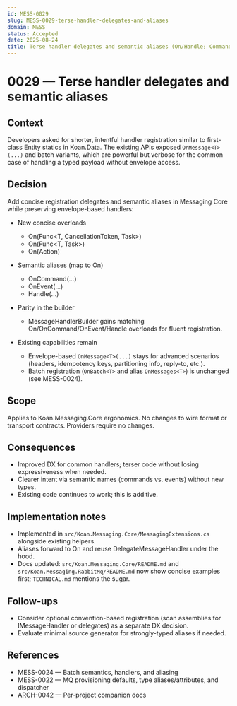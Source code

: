 ```yaml
---
id: MESS-0029
slug: MESS-0029-terse-handler-delegates-and-aliases
domain: MESS
status: Accepted
date: 2025-08-24
title: Terse handler delegates and semantic aliases (On/Handle; Command/Event)
---
```


# 0029 — Terse handler delegates and semantic aliases

## Context
Developers asked for shorter, intentful handler registration similar to first-class Entity statics in Koan.Data. The existing APIs exposed `OnMessage<T>(...)` and batch variants, which are powerful but verbose for the common case of handling a typed payload without envelope access.

## Decision
Add concise registration delegates and semantic aliases in Messaging Core while preserving envelope-based handlers:

- New concise overloads
  - On<T>(Func<T, CancellationToken, Task>)
  - On<T>(Func<T, Task>)
  - On<T>(Action<T>)

- Semantic aliases (map to On<T>)
  - OnCommand<T>(...)
  - OnEvent<T>(...)
  - Handle<T>(...)

- Parity in the builder
  - MessageHandlerBuilder gains matching On/OnCommand/OnEvent/Handle overloads for fluent registration.

- Existing capabilities remain
  - Envelope-based `OnMessage<T>(...)` stays for advanced scenarios (headers, idempotency keys, partitioning info, reply-to, etc.).
  - Batch registration (`OnBatch<T>` and alias `OnMessages<T>`) is unchanged (see MESS-0024).

## Scope
Applies to Koan.Messaging.Core ergonomics. No changes to wire format or transport contracts. Providers require no changes.

## Consequences
- Improved DX for common handlers; terser code without losing expressiveness when needed.
- Clearer intent via semantic names (commands vs. events) without new types.
- Existing code continues to work; this is additive.

## Implementation notes
- Implemented in `src/Koan.Messaging.Core/MessagingExtensions.cs` alongside existing helpers.
- Aliases forward to On<T> and reuse DelegateMessageHandler<T> under the hood.
- Docs updated: `src/Koan.Messaging.Core/README.md` and `src/Koan.Messaging.RabbitMq/README.md` now show concise examples first; `TECHNICAL.md` mentions the sugar.

## Follow-ups
- Consider optional convention-based registration (scan assemblies for IMessageHandler<T> or delegates) as a separate DX decision.
- Evaluate minimal source generator for strongly-typed aliases if needed.

## References
- MESS-0024 — Batch semantics, handlers, and aliasing
- MESS-0022 — MQ provisioning defaults, type aliases/attributes, and dispatcher
- ARCH-0042 — Per-project companion docs
